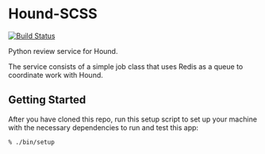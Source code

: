# Hound-SCSS

[![Build Status](https://circleci.com/gh/jmcarp/hound-python/tree/master.svg?style=svg)](https://circleci.com/gh/jmcarp/hound-python/tree/master)

Python review service for Hound.

The service consists of a simple job class that uses Redis as a queue to
coordinate work with Hound.

## Getting Started

After you have cloned this repo, run this setup script to set up your machine
with the necessary dependencies to run and test this app:

    % ./bin/setup
